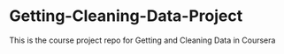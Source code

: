# Getting-Cleaning-Data-Project
This is the course project repo for Getting and Cleaning Data in Coursera
